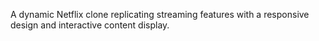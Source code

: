 A dynamic Netflix clone replicating streaming features with a responsive design and interactive content display.
